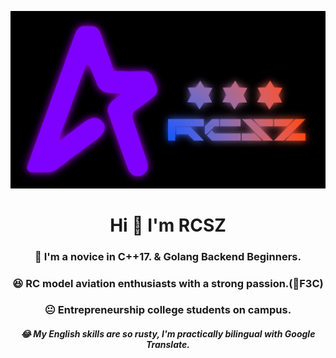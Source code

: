 ![BlenderRender](assets/RCSZ.PNG)
<h1 align="center">Hi 👋 I'm RCSZ</h1>
<h3 align="center">🐠 I'm a novice in C++17. & Golang Backend Beginners.</h3>
<h3 align="center">😆 RC model aviation enthusiasts with a strong passion.(🚁F3C)</h3>
<h3 align="center">😐 Entrepreneurship college students on campus.</h3>

<h5 align="center">😂 My English skills are so rusty, I'm practically bilingual with Google Translate.</h5>
